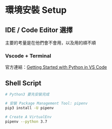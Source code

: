 # 環境安裝 Setup

## IDE / Code Editor 選擇

主要的考量是在他們會不會用，以及用的順不順

### Vscode + Terminal

官方連結：[Getting Started with Python in VS Code](https://code.visualstudio.com/docs/python/python-tutorial)

## Shell Script

```sh
# Python3 要先安裝完成

# 安裝 Package Management Tool: pipenv
pip3 install -U pipenv

# Create A VirtualEnv
pipenv --python 3.7
```